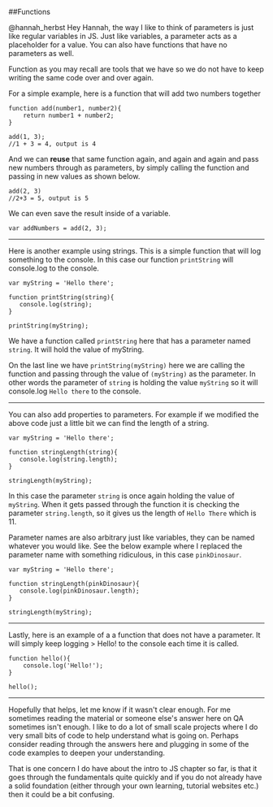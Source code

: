 ##Functions

@hannah_herbst Hey Hannah, the way I like to think of parameters is just like regular variables in JS. Just like variables,  a parameter acts as a placeholder for a value. You can also have functions that have no parameters as well.

Function as you may recall are tools that we have so we do not have to keep writing the same code over and over again. 

For a simple example, here is a function that will add two numbers together

```
function add(number1, number2){
	return number1 + number2;
}

add(1, 3);
//1 + 3 = 4, output is 4
```

And we can **reuse** that same function again, and again and again and pass new numbers through as parameters, by simply calling the function and passing in new values as shown below.

```
add(2, 3)
//2+3 = 5, output is 5
```

We can even save the result inside of a variable. 

```
var addNumbers = add(2, 3);
```


----------------
Here is another example using strings. This is a simple function that will log something to the console. In this case our function `printString` will console.log to the console. 

```
var myString = 'Hello there';

function printString(string){
   console.log(string);
}

printString(myString);
```

We have a function called `printString` here that has a parameter named `string`. It will hold the value of myString. 

On the last line we have `printString(myString)` here we are calling the function and passing through the value of `(myString)` as the parameter. In other words the parameter of `string` is holding the value `myString` so it will console.log `Hello there` to the console. 

______________________________________

You can also add properties to parameters. For example if we modified the above code just a little bit we can find the length of a string. 

```
var myString = 'Hello there';

function stringLength(string){
   console.log(string.length);
}

stringLength(myString);
```

In this case the parameter `string` is once again holding the value of `myString`. When it gets passed through the function it is checking the parameter `string.length`, so it gives us the length of `Hello There` which is 11. 

Parameter names are also arbitrary just like variables, they can be named whatever you would like. See the below example where I replaced the parameter name with something ridiculous, in this case `pinkDinosaur`. 

```
var myString = 'Hello there';

function stringLength(pinkDinosaur){
   console.log(pinkDinosaur.length);
}

stringLength(myString);
```
_____

Lastly, here is an example of a a function that does not have a parameter. It will simply keep logging > Hello! to the console each time it is called. 

```
function hello(){
	console.log('Hello!');
}

hello();
```
----


Hopefully that helps, let me know if it wasn't clear enough. For me sometimes reading the material or someone else's answer here on QA sometimes isn't enough. I like to do a lot of small scale projects where I do very small bits of code to help understand what is going on. Perhaps consider reading through the answers here and plugging in some of the code examples to deepen your understanding.

That is one concern I do have about the intro to JS chapter so far, is that it goes through the fundamentals quite quickly and if you do not already have a solid foundation (either through your own learning, tutorial websites etc.) then it could be a bit confusing.
